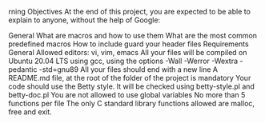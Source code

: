 rning Objectives At the end of this project, you are expected to be able to explain to anyone, without the help of Google:

General What are macros and how to use them What are the most common predefined macros How to include guard your header files Requirements General Allowed editors: vi, vim, emacs All your files will be compiled on Ubuntu 20.04 LTS using gcc, using the options -Wall -Werror -Wextra -pedantic -std=gnu89 All your files should end with a new line A README.md file, at the root of the folder of the project is mandatory Your code should use the Betty style. It will be checked using betty-style.pl and betty-doc.pl You are not allowed to use global variables No more than 5 functions per file The only C standard library functions allowed are malloc, free and exit.
